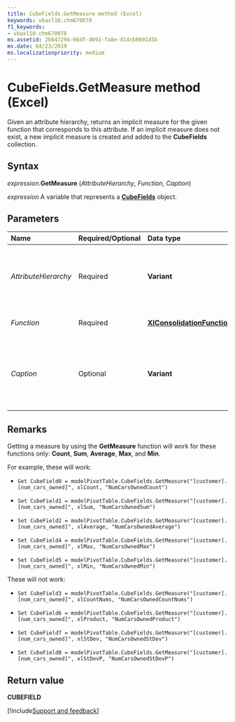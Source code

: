 ```yaml
---
title: CubeFields.GetMeasure method (Excel)
keywords: vbaxl10.chm670078
f1_keywords:
- vbaxl10.chm670078
ms.assetid: 26647294-66df-4691-fa8e-d14cb869145b
ms.date: 04/23/2019
ms.localizationpriority: medium
---
```



# CubeFields.GetMeasure method (Excel)

Given an attribute hierarchy, returns an implicit measure for the given function that corresponds to this attribute. If an implicit measure does not exist, a new implicit measure is created and added to the **CubeFields** collection.


## Syntax

_expression_.**GetMeasure** (_AttributeHierarchy_, _Function_, _Caption_)

_expression_ A variable that represents a **[CubeFields](Excel.CubeFields.md)** object.


## Parameters

|Name|Required/Optional|Data type|Description|
|:-----|:-----|:-----|:-----|
| _AttributeHierarchy_|Required|**Variant**|The unique cube field that is an attribute hierarchy (**[XlCubeFieldType](excel.xlcubefieldtype.md)** = **xlHierarchy**, and **[XlCubeFieldSubType](excel.xlcubefieldsubtype.md)** = **xlCubeAttribute**).|
| _Function_|Required| **[XlConsolidationFunction](excel.xlconsolidationfunction.md)** |The function performed in the added data field.|
| _Caption_|Optional|**Variant**|The label used in the PivotTable report to identify this measure. If the measure already exists, _Caption_ will overwrite the existing label of this measure.|

## Remarks

Getting a measure by using the **GetMeasure** function will work for these functions only: **Count**, **Sum**, **Average**, **Max**, and **Min**. 

For example, these will work: 

- `Get CubeField0 = modelPivotTable.CubeFields.GetMeasure("[customer].[num_cars_owned]", xlCount, "NumCarsOwnedCount")`

- `Set CubeField1 = modelPivotTable.CubeFields.GetMeasure("[customer].[num_cars_owned]", xlSum, "NumCarsOwnedSum")`

- `Set CubeField2 = modelPivotTable.CubeFields.GetMeasure("[customer].[num_cars_owned]", xlAverage, "NumCarsOwnedAverage")`

- `Set CubeField4 = modelPivotTable.CubeFields.GetMeasure("[customer].[num_cars_owned]", xlMax, "NumCarsOwnedMax")`

- `Set CubeField5 = modelPivotTable.CubeFields.GetMeasure("[customer].[num_cars_owned]", xlMin, "NumCarsOwnedMin")`

These will not work: 

- `Set CubeField3 = modelPivotTable.CubeFields.GetMeasure("[customer].[num_cars_owned]", xlCountNums, "NumCarsOwnedCountNums")`

- `Set CubeField6 = modelPivotTable.CubeFields.GetMeasure("[customer].[num_cars_owned]", xlProduct, "NumCarsOwnedProduct")`

- `Set CubeField7 = modelPivotTable.CubeFields.GetMeasure("[customer].[num_cars_owned]", xlStDev, "NumCarsOwnedStDev")`

- `Set CubeField8 = modelPivotTable.CubeFields.GetMeasure("[customer].[num_cars_owned]", xlStDevP, "NumCarsOwnedStDevP")`

## Return value

**CUBEFIELD**



[!include[Support and feedback](~/includes/feedback-boilerplate.md)]